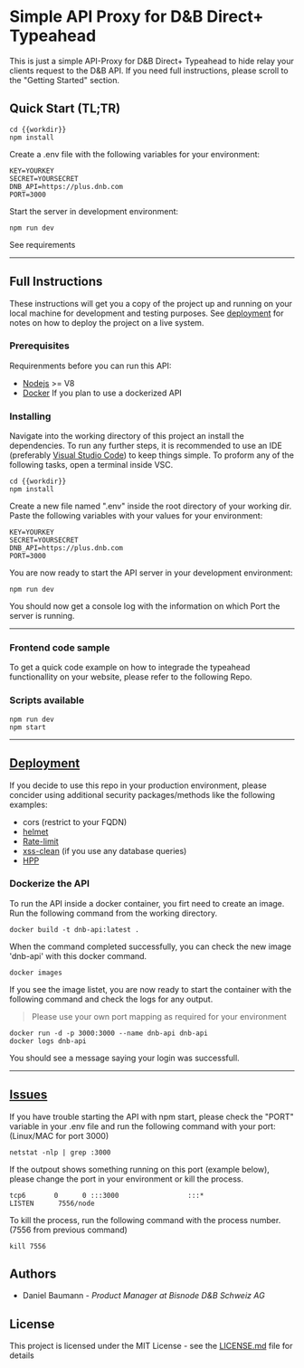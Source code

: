 # Simple API Proxy for D&B Direct+ Typeahead

This is just a simple API-Proxy for D&B Direct+ Typeahead to hide relay your clients request to the D&B API.
If you need full instructions, please scroll to the "Getting Started" section.

## Quick Start (TL;TR)


```
cd {{workdir}}
npm install
```

Create a .env file with the following variables for your environment:
```
KEY=YOURKEY
SECRET=YOURSECRET
DNB_API=https://plus.dnb.com
PORT=3000
```

Start the server in development environment:
```
npm run dev
```
See requirements

___

## Full Instructions

These instructions will get you a copy of the project up and running on your local machine for development and testing purposes. See [deployment](#Deployment) for notes on how to deploy the project on a live system.

### Prerequisites

Requirenments before you can run this API:

* [Nodejs](https://nodejs.org) >= V8
* [Docker](https://www.docker.com/) If you plan to use a dockerized API

### Installing

Navigate into the working directory of this project an install the dependencies.
To run any further steps, it is recommended to use an IDE (preferably [Visual Studio Code](https://code.visualstudio.com/)) to keep things simple.
To proform any of the following tasks, open a terminal inside VSC.

```
cd {{workdir}}
npm install
```

Create a new file named ".env" inside the root directory of your working dir. Paste the following variables with your values for your environment:
```
KEY=YOURKEY
SECRET=YOURSECRET
DNB_API=https://plus.dnb.com
PORT=3000
```

You are now ready to start the API server in your development environment:
```
npm run dev
```
You should now get a console log with the information on which Port the server is running.

---

### Frontend code sample

To get a quick code example on how to integrade the typeahead functionallity on your website, please refer to the following Repo.


### Scripts available

```
npm run dev
npm start
```
___

## [Deployment](#Deployment)

If you decide to use this repo in your production environment, please concider using additional security packages/methods like the following examples:
* cors (restrict to your FQDN)
* [helmet](https://www.npmjs.com/package/helmet)
* [Rate-limit](express-rate-limit)
* [xss-clean](xss-clean) (if you use any database queries)
* [HPP](https://www.npmjs.com/package/hpp)

### Dockerize the API
To run the API inside a docker container, you firt need to create an image. Run the following command from the working directory.
```
docker build -t dnb-api:latest .
```
When the command completed successfully, you can check the new image 'dnb-api' with this docker command.
```
docker images
```
If you see the image listet, you are now ready to start the container with the following command and check the logs for any output.
> Please use your own port mapping as required for your environment
```
docker run -d -p 3000:3000 --name dnb-api dnb-api
docker logs dnb-api
```
You should see a message saying your login was successfull.
___
## [Issues](#Issues)

If you have trouble starting the API with npm start, please check the "PORT" variable in your .env file and run the following command with your port: (Linux/MAC for port 3000)

```
netstat -nlp | grep :3000
```
If the outpout shows something running on this port (example below), please change the port in your environment or kill the process.

```
tcp6       0      0 :::3000                 :::*                    LISTEN      7556/node
```

To kill the process, run the following command with the process number. (7556 from previous command)
```
kill 7556
```

## Authors

* Daniel Baumann - *Product Manager at Bisnode D&B Schweiz AG*

## License

This project is licensed under the MIT License - see the [LICENSE.md](LICENSE.md) file for details